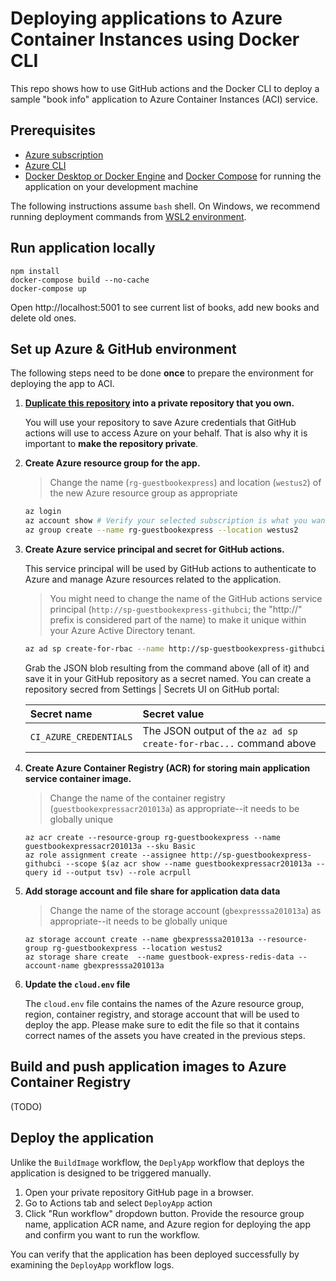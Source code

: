# Deploying applications to Azure Container Instances using Docker CLI

This repo shows how to use GitHub actions and the Docker CLI to deploy a sample "book info" application to Azure Container Instances (ACI) service.

## Prerequisites

* [Azure subscription](https://azure.microsoft.com/free)
* [Azure CLI](https://docs.microsoft.com/cli/azure/install-azure-cli?view=azure-cli-latest)
* [Docker Desktop or Docker Engine](https://www.docker.com/get-started) and [Docker Compose](https://docs.docker.com/compose/install/) for running the application on your development machine

The following instructions assume `bash` shell. On Windows, we recommend running deployment commands from [WSL2 environment](https://docs.microsoft.com/en-us/windows/wsl/wsl2-index).

## Run application locally

```shell
npm install
docker-compose build --no-cache
docker-compose up
```
Open http://localhost:5001 to see current list of books, add new books and delete old ones.

## Set up Azure & GitHub environment
The following steps need to be done **once** to prepare the environment for deploying the app to ACI.

1. **[Duplicate this repository](https://docs.github.com/en/free-pro-team@latest/github/creating-cloning-and-archiving-repositories/duplicating-a-repository) into a private repository that you own.** 

    You will use your repository to save Azure credentials that GitHub actions will use to access Azure on your behalf. That is also why it is important to **make the repository private**.

1. **Create Azure resource group for the app.**

   > Change the name (`rg-guestbookexpress`) and location (`westus2`) of the new Azure resource group as appropriate

    ```bash
    az login
    az account show # Verify your selected subscription is what you want
    az group create --name rg-guestbookexpress --location westus2

1. **Create Azure service principal and secret for GitHub actions.** 

    This service principal will be used by GitHub actions to authenticate to Azure and manage Azure resources related to the application.

    > You might need to change the name of the GitHub actions service principal (`http://sp-guestbookexpress-githubci`; the "http://" prefix is considered part of the name) to make it unique within your Azure Active Directory tenant.

    ```bash
    az ad sp create-for-rbac --name http://sp-guestbookexpress-githubci --role contributor --scopes $(az group show --name rg-guestbookexpress --query '[id]' --output tsv) --sdk-auth
    ```

    Grab the JSON blob resulting from the command above (all of it) and save it in your GitHub repository as a secret named. You can create a repository secred from Settings | Secrets UI on GitHub portal:

    | Secret name | Secret value |
    | :--- | :--- |
    | `CI_AZURE_CREDENTIALS` | The JSON output of the `az ad sp create-for-rbac...` command above |

1. **Create Azure Container Registry (ACR) for storing main application service container image.**
   > Change the name of the container registry (`guestbookexpressacr201013a`) as appropriate--it needs to be globally unique

   ```shell
   az acr create --resource-group rg-guestbookexpress --name guestbookexpressacr201013a --sku Basic
   az role assignment create --assignee http://sp-guestbookexpress-githubci --scope $(az acr show --name guestbookexpressacr201013a --query id --output tsv) --role acrpull
   ```

1. **Add storage account and file share for application data data**

    > Change the name of the storage account (`gbexpresssa201013a`) as appropriate--it needs to be globally unique

   ```shell
   az storage account create --name gbexpresssa201013a --resource-group rg-guestbookexpress --location westus2
   az storage share create  --name guestbook-express-redis-data --account-name gbexpresssa201013a
   ```

1. **Update the `cloud.env` file**

   The `cloud.env` file contains the names of the Azure resource group, region, container registry, and storage account that will be used to deploy the app. Please make sure to edit the file so that it contains correct names of the assets you have created in the previous steps.

## Build and push application images to Azure Container Registry

(TODO)

## Deploy the application

Unlike the `BuildImage` workflow, the `DeplyApp` workflow that deploys the application is designed to be triggered manually.

1. Open your private repository GitHub page in a browser.
1. Go to Actions tab and select `DeployApp` action
1. Click "Run workflow" dropdown button. Provide the resource group name, application ACR name, and Azure region for deploying the app and confirm you want to run the workflow.

You can verify that the application has been deployed successfully by examining the `DeployApp` workflow logs.